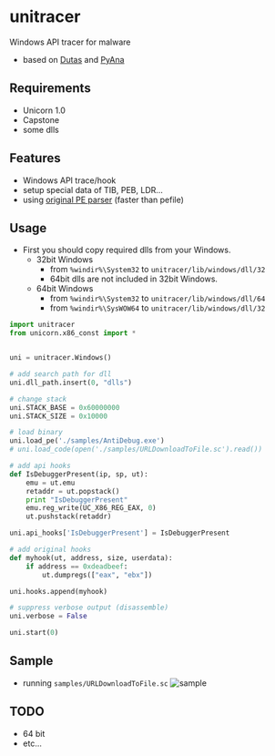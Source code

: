 # unitracer
Windows API tracer for malware

 * based on [Dutas](https://github.com/dungtv543/Dutas) and [PyAna](https://github.com/PyAna/PyAna)

## Requirements
 * Unicorn 1.0
 * Capstone
 * some dlls

## Features
 * Windows API trace/hook
 * setup special data of TIB, PEB, LDR...
 * using [original PE parser](https://github.com/icchy/pe) (faster than pefile)

## Usage
 * First you should copy required dlls from your Windows.
   * 32bit Windows
     * from `%windir%\System32` to `unitracer/lib/windows/dll/32`
     * 64bit dlls are not included in 32bit Windows.
   * 64bit Windows
     * from `%windir%\System32` to `unitracer/lib/windows/dll/64`
     * from `%windir%\SysWOW64` to `unitracer/lib/windows/dll/32`

```python
import unitracer
from unicorn.x86_const import *


uni = unitracer.Windows()

# add search path for dll
uni.dll_path.insert(0, "dlls")

# change stack
uni.STACK_BASE = 0x60000000
uni.STACK_SIZE = 0x10000

# load binary
uni.load_pe('./samples/AntiDebug.exe')
# uni.load_code(open('./samples/URLDownloadToFile.sc').read())

# add api hooks
def IsDebuggerPresent(ip, sp, ut):
    emu = ut.emu
    retaddr = ut.popstack()
    print "IsDebuggerPresent"
    emu.reg_write(UC_X86_REG_EAX, 0)
    ut.pushstack(retaddr)

uni.api_hooks['IsDebuggerPresent'] = IsDebuggerPresent

# add original hooks
def myhook(ut, address, size, userdata):
    if address == 0xdeadbeef:
        ut.dumpregs(["eax", "ebx"])

uni.hooks.append(myhook)

# suppress verbose output (disassemble)
uni.verbose = False

uni.start(0)
```

## Sample
 * running `samples/URLDownloadToFile.sc`
 ![sample](http://imgur.com/AHzR1ZJ.png)

## TODO
 * 64 bit
 * etc...
